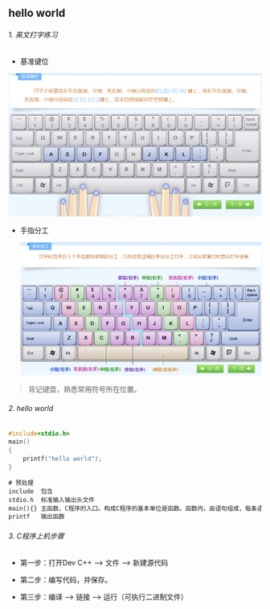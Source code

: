 ## hello world

###### 1. 英文打字练习

- 基准键位

<img src=".\images\打字" alt="img" style="zoom:80%;" />

- 手指分工

  <img src=".\images\手指分工" alt="img" style="zoom:80%;" />

> 背记键盘，熟悉常用符号所在位置。



###### 2. hello world

```c
#include<stdio.h>
main()
{
    printf("hello world");
}
```

```tex
# 预处理
include  包含
stdio.h  标准输入输出头文件
main(){} 主函数，C程序的入口。构成C程序的基本单位是函数。函数内，由语句组成，每条语句分号结束。
printf   输出函数
```

###### 3. C程序上机步骤

- 第一步：打开Dev C++  -->  文件  -->  新建源代码 

- 第二步：编写代码，并保存。

- 第三步：编译  -->  链接  -->  运行（可执行二进制文件） 


